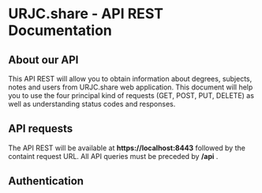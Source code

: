 # URJC.share - API REST Documentation

## About our API

This API REST will allow you to obtain information about degrees, subjects, notes and users from URJC.share web application. This document will help you to use the four principal kind of requests (GET, POST, PUT, DELETE) as well as understanding status codes and responses.

## API requests

The API REST will be available at **https://localhost:8443** followed by the containt request URL.
All API queries must be preceded by **/api** .

## Authentication
